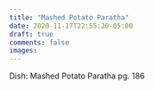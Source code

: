 ```yaml
---
title: "Mashed Potato Paratha"
date: 2020-11-17T22:55:20-05:00
draft: true
comments: false
images:
---
```


Dish: Mashed Potato Paratha pg. 186 
